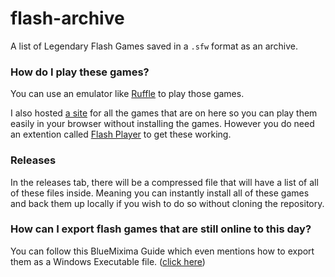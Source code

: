 # flash-archive

A list of Legendary Flash Games saved in a `.sfw` format as an archive.

### How do I play these games?

You can use an emulator like [Ruffle](https://ruffle.rs/) to play those games.

I also hosted [a site](https://antomuto4.github.io/flash-archive) for all the games that are on here so you can play them easily in your browser without installing the games. However you do need an extention called [Flash Player](https://chrome.google.com/webstore/detail/flash-playlist/nddmmcpmdbkooddfjcohmlcfclhllgeh/) to get these working.

### Releases

In the releases tab, there will be a compressed file that will have a list of all of these files inside. Meaning you can instantly install all of these games and back them up locally if you wish to do so without cloning the repository.

### How can I export flash games that are still online to this day?

You can follow this BlueMixima Guide which even mentions how to export them as a Windows Executable file. ([click here](https://bluemaxima.org/flashpoint/datahub/Extracting_Flash_Games))
